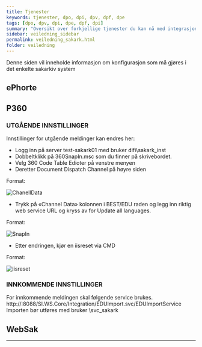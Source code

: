 ```yaml
---
title: Tjenester
keywords: tjenester, dpo, dpi, dpv, dpf, dpe
tags: [dpo, dpv, dpi, dpe, dpf, dpi]
summary: "Oversikt over forkjellige tjenester du kan nå med integrasjonspunket"
sidebar: veiledning_sidebar
permalink: veiledning_sakark.html
folder: veiledning
---
```


Denne siden vil inneholde informasjon om konfigurasjon som må gjøres i det enkelte sakarkiv system

## ePhorte

## P360

### UTGÅENDE INNSTILLINGER

Innstillinger for utgående meldinger kan endres her:
* Logg inn på server test-sakark01 med bruker difi\sakark_inst
* Dobbeltklikk på 360SnapIn.msc som du finner på skrivebordet.
* Velg 360 Code Table Edioter på venstre menyen
* Deretter Document Dispatch Channel på høyre siden

Format: 

![ChanellData](https://raw.githubusercontent.com/difi/move-integrasjonspunkt/gh-pages/_data/files/ChannelData.png)

* Trykk på «Channel Data» kolonnen i BEST/EDU raden og legg inn riktig web service URL og kryss av for Update all languages.

Format: 

![SnapIn](https://raw.githubusercontent.com/difi/move-integrasjonspunkt/gh-pages/_data/files/SnapIn.png)

* Etter endringen, kjør en iisreset via CMD

Format: 

![iisreset](https://raw.githubusercontent.com/difi/move-integrasjonspunkt/gh-pages/_data/files/iisreset.png)


### INNKOMMENDE INNSTILLINGER

For innkommende meldingen skal følgende service brukes.
http://<maksinnavn>:8088/SI.WS.Core/Integration/EDUImport.svc/EDUImportService
Importen bør utføres med bruker <domene>\svc_sakark

## WebSak


---
